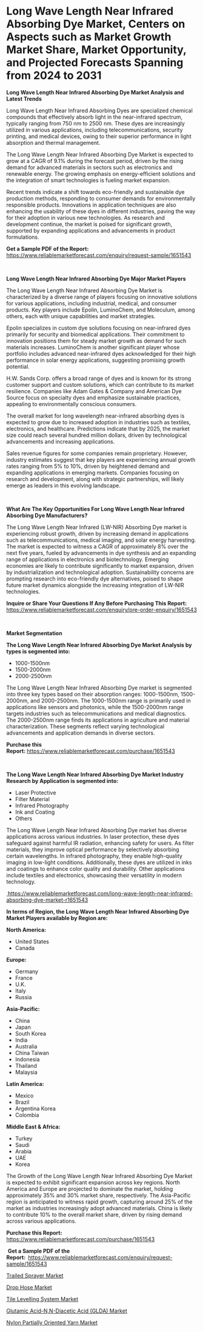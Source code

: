 <p><h1>Long Wave Length Near Infrared Absorbing Dye Market, Centers on Aspects such as Market Growth Market Share, Market Opportunity, and Projected Forecasts Spanning from 2024 to 2031</h1></p><p><strong>Long Wave Length Near Infrared Absorbing Dye Market Analysis and Latest Trends</strong></p>
<p><p>Long Wave Length Near Infrared Absorbing Dyes are specialized chemical compounds that effectively absorb light in the near-infrared spectrum, typically ranging from 750 nm to 2500 nm. These dyes are increasingly utilized in various applications, including telecommunications, security printing, and medical devices, owing to their superior performance in light absorption and thermal management. </p><p>The Long Wave Length Near Infrared Absorbing Dye Market is expected to grow at a CAGR of 9.1% during the forecast period, driven by the rising demand for advanced materials in sectors such as electronics and renewable energy. The growing emphasis on energy-efficient solutions and the integration of smart technologies is fueling market expansion. </p><p>Recent trends indicate a shift towards eco-friendly and sustainable dye production methods, responding to consumer demands for environmentally responsible products. Innovations in application techniques are also enhancing the usability of these dyes in different industries, paving the way for their adoption in various new technologies. As research and development continue, the market is poised for significant growth, supported by expanding applications and advancements in product formulations.</p></p>
<p><strong>Get a Sample PDF of the Report:&nbsp;</strong> <a href="https://www.reliablemarketforecast.com/enquiry/request-sample/1651543?utm_campaign=1123&utm_medium=2&utm_source=Github&utm_content=ia&utm_term=26092024&utm_id=long-wave-length-near-infrared-absorbing-dye">https://www.reliablemarketforecast.com/enquiry/request-sample/1651543</a></p>
<p>&nbsp;</p>
<p><strong>Long Wave Length Near Infrared Absorbing Dye Major Market Players</strong></p>
<p><p>The Long Wave Length Near Infrared Absorbing Dye Market is characterized by a diverse range of players focusing on innovative solutions for various applications, including industrial, medical, and consumer products. Key players include Epolin, LuminoChem, and Moleculum, among others, each with unique capabilities and market strategies.</p><p>Epolin specializes in custom dye solutions focusing on near-infrared dyes primarily for security and biomedical applications. Their commitment to innovation positions them for steady market growth as demand for such materials increases. LuminoChem is another significant player whose portfolio includes advanced near-infrared dyes acknowledged for their high performance in solar energy applications, suggesting promising growth potential.</p><p>H.W. Sands Corp. offers a broad range of dyes and is known for its strong customer support and custom solutions, which can contribute to its market resilience. Companies like Adam Gates & Company and American Dye Source focus on specialty dyes and emphasize sustainable practices, appealing to environmentally conscious consumers.</p><p>The overall market for long wavelength near-infrared absorbing dyes is expected to grow due to increased adoption in industries such as textiles, electronics, and healthcare. Predictions indicate that by 2025, the market size could reach several hundred million dollars, driven by technological advancements and increasing applications.</p><p>Sales revenue figures for some companies remain proprietary. However, industry estimates suggest that key players are experiencing annual growth rates ranging from 5% to 10%, driven by heightened demand and expanding applications in emerging markets. Companies focusing on research and development, along with strategic partnerships, will likely emerge as leaders in this evolving landscape.</p></p>
<p>&nbsp;</p>
<p><strong>What Are The Key Opportunities For Long Wave Length Near Infrared Absorbing Dye Manufacturers?</strong></p>
<p><p>The Long Wave Length Near Infrared (LW-NIR) Absorbing Dye market is experiencing robust growth, driven by increasing demand in applications such as telecommunications, medical imaging, and solar energy harvesting. The market is expected to witness a CAGR of approximately 8% over the next five years, fueled by advancements in dye synthesis and an expanding range of applications in electronics and biotechnology. Emerging economies are likely to contribute significantly to market expansion, driven by industrialization and technological adoption. Sustainability concerns are prompting research into eco-friendly dye alternatives, poised to shape future market dynamics alongside the increasing integration of LW-NIR technologies.</p></p>
<p><strong>Inquire or Share Your Questions If Any Before Purchasing This Report:</strong> <a href="https://www.reliablemarketforecast.com/enquiry/pre-order-enquiry/1651543?utm_campaign=1123&utm_medium=2&utm_source=Github&utm_content=ia&utm_term=26092024&utm_id=long-wave-length-near-infrared-absorbing-dye">https://www.reliablemarketforecast.com/enquiry/pre-order-enquiry/1651543</a></p>
<p>&nbsp;</p>
<p><strong>Market Segmentation</strong></p>
<p><strong>The Long Wave Length Near Infrared Absorbing Dye Market Analysis by types is segmented into:</strong></p>
<p><ul><li>1000-1500nm</li><li>1500-2000nm</li><li>2000-2500nm</li></ul></p>
<p><p>The Long Wave Length Near Infrared Absorbing Dye market is segmented into three key types based on their absorption ranges: 1000-1500nm, 1500-2000nm, and 2000-2500nm. The 1000-1500nm range is primarily used in applications like sensors and photonics, while the 1500-2000nm range targets industries such as telecommunications and medical diagnostics. The 2000-2500nm range finds its applications in agriculture and material characterization. These segments reflect varying technological advancements and application demands in diverse sectors.</p></p>
<p><strong>Purchase this Report:&nbsp;</strong><a href="https://www.reliablemarketforecast.com/purchase/1651543?utm_campaign=1123&utm_medium=2&utm_source=Github&utm_content=ia&utm_term=26092024&utm_id=long-wave-length-near-infrared-absorbing-dye">https://www.reliablemarketforecast.com/purchase/1651543</a></p>
<p>&nbsp;</p>
<p><strong>The Long Wave Length Near Infrared Absorbing Dye Market Industry Research by Application is segmented into:</strong></p>
<p><ul><li>Laser Protective</li><li>Filter Material</li><li>Infrared Photography</li><li>Ink and Coating</li><li>Others</li></ul></p>
<p><p>The Long Wave Length Near Infrared Absorbing Dye market has diverse applications across various industries. In laser protection, these dyes safeguard against harmful IR radiation, enhancing safety for users. As filter materials, they improve optical performance by selectively absorbing certain wavelengths. In infrared photography, they enable high-quality imaging in low-light conditions. Additionally, these dyes are utilized in inks and coatings to enhance color quality and durability. Other applications include textiles and electronics, showcasing their versatility in modern technology.</p></p>
<p><a href="https://www.reliablemarketforecast.com/long-wave-length-near-infrared-absorbing-dye-market-r1651543?utm_campaign=1123&utm_medium=2&utm_source=Github&utm_content=ia&utm_term=26092024&utm_id=long-wave-length-near-infrared-absorbing-dye">&nbsp;https://www.reliablemarketforecast.com/long-wave-length-near-infrared-absorbing-dye-market-r1651543</a></p>
<p><strong>In terms of Region, the Long Wave Length Near Infrared Absorbing Dye Market Players available by Region are:</strong></p>
<p>
    <p> <strong> North America: </strong>
        <ul>
            <li>United States</li>
            <li>Canada</li>
        </ul>
        </p> 
    <p> <strong> Europe: </strong>
        <ul>
            <li>Germany</li>
            <li>France</li>
            <li>U.K.</li>
            <li>Italy</li>
            <li>Russia</li>
        </ul>
        </p> 
    <p> <strong> Asia-Pacific: </strong>
        <ul>
            <li>China</li>
            <li>Japan</li>
            <li>South Korea</li>
            <li>India</li>
            <li>Australia</li>
            <li>China Taiwan</li>
            <li>Indonesia</li>
            <li>Thailand</li>
            <li>Malaysia</li>
        </ul>
        </p> 
    <p> <strong> Latin America: </strong>
        <ul>
            <li>Mexico</li>
            <li>Brazil</li>
            <li>Argentina Korea</li>
            <li>Colombia</li>
        </ul>
        </p> 
    <p> <strong> Middle East & Africa: </strong>
        <ul>
            <li>Turkey</li>
            <li>Saudi</li>
            <li>Arabia</li>
            <li>UAE</li>
            <li>Korea</li>
        </ul>
    </p>
    </p>
<p><p>The Growth of the Long Wave Length Near Infrared Absorbing Dye Market is expected to exhibit significant expansion across key regions. North America and Europe are projected to dominate the market, holding approximately 35% and 30% market share, respectively. The Asia-Pacific region is anticipated to witness rapid growth, capturing around 25% of the market as industries increasingly adopt advanced materials. China is likely to contribute 10% to the overall market share, driven by rising demand across various applications.</p></p>
<p><strong>Purchase this Report: </strong><a href="https://www.reliablemarketforecast.com/purchase/1651543?utm_campaign=1123&utm_medium=2&utm_source=Github&utm_content=ia&utm_term=26092024&utm_id=long-wave-length-near-infrared-absorbing-dye">https://www.reliablemarketforecast.com/purchase/1651543</a></p>
<p>&nbsp;<strong>Get a Sample PDF of the Report:&nbsp;&nbsp;</strong><a href="https://www.reliablemarketforecast.com/enquiry/request-sample/1651543?utm_campaign=1123&utm_medium=2&utm_source=Github&utm_content=ia&utm_term=26092024&utm_id=long-wave-length-near-infrared-absorbing-dye">https://www.reliablemarketforecast.com/enquiry/request-sample/1651543</a></p>
<p><strong></strong></p>
<p><p><a href="https://www.linkedin.com/pulse/market-dynamics-future-trends-global-trailed-sprayer-sector-unuvf?utm_campaign=1123&utm_medium=2&utm_source=Github&utm_content=ia&utm_term=26092024&utm_id=long-wave-length-near-infrared-absorbing-dye">Trailed Sprayer Market</a></p><p><a href="https://www.linkedin.com/pulse/what-growth-drivers-drop-hose-market-comprehensive-study-products-isy5f?utm_campaign=1123&utm_medium=2&utm_source=Github&utm_content=ia&utm_term=26092024&utm_id=long-wave-length-near-infrared-absorbing-dye">Drop Hose Market</a></p><p><a href="https://issuu.com/reportprime-2/docs/tile-levelling-system-market-size-2_ce89d3b2c6a968?utm_campaign=1123&utm_medium=2&utm_source=Github&utm_content=ia&utm_term=26092024&utm_id=long-wave-length-near-infrared-absorbing-dye">Tile Levelling System Market</a></p><p><a href="https://github.com/thoragea8m/Market-Research-Report-List-1/blob/main/glutamic-acid-nn-diacetic-acid-glda-market.md?utm_campaign=1123&utm_medium=2&utm_source=Github&utm_content=ia&utm_term=26092024&utm_id=long-wave-length-near-infrared-absorbing-dye">Glutamic Acid-N,N-Diacetic Acid (GLDA) Market</a></p><p><a href="https://github.com/MegiDuro586/Market-Research-Report-List-1/blob/main/nylon-partially-oriented-yarn-market.md?utm_campaign=1123&utm_medium=2&utm_source=Github&utm_content=ia&utm_term=26092024&utm_id=long-wave-length-near-infrared-absorbing-dye">Nylon Partially Oriented Yarn Market</a></p></p>